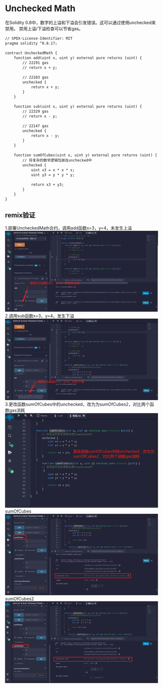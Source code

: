 # Unchecked Math
在Solidity 0.8中，数字的上溢和下溢会引发错误。这可以通过使用unchecked来禁用。
禁用上溢/下溢检查可以节省gas。


```solidity
// SPDX-License-Identifier: MIT
pragma solidity ^0.8.17;

contract UncheckedMath {
    function add(uint x, uint y) external pure returns (uint) {
        // 22291 gas
        // return x + y;

        // 22103 gas
        unchecked {
            return x + y;
        }
    }

    function sub(uint x, uint y) external pure returns (uint) {
        // 22329 gas
        // return x - y;

        // 22147 gas
        unchecked {
            return x - y;
        }
    }

    function sumOfCubes(uint x, uint y) external pure returns (uint) {
        // 将复杂的数学逻辑包装在unchecked中
        unchecked {
            uint x3 = x * x * x;
            uint y3 = y * y * y;

            return x3 + y3;
        }
    }
}
```


## remix验证
1.部署UncheckedMath合约，调用add函数x=3，y=4，未发生上溢
![45-1.jpg](img/45-1.jpg)
2.调用sub函数x=3，y=4，发生下溢
![45-2.jpg](img/45-2.jpg)
3.更改函数sumOfCubes中的unchecked，改为为sumOfCubes2，对比两个函数gas消耗
![45-3.jpg](img/45-3.jpg)
sumOfCubes
![45-4.jpg](img/45-4.jpg)
sumOfCubes2
![45-5.jpg](img/45-5.jpg)
